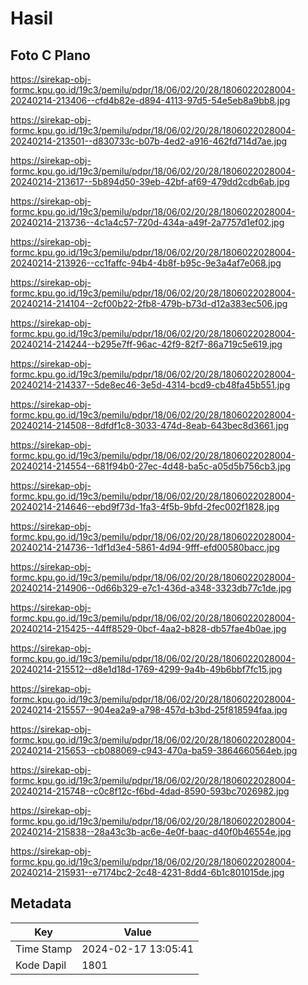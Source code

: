 # Hasil

## Foto C Plano

https://sirekap-obj-formc.kpu.go.id/19c3/pemilu/pdpr/18/06/02/20/28/1806022028004-20240214-213406--cfd4b82e-d894-4113-97d5-54e5eb8a9bb8.jpg

https://sirekap-obj-formc.kpu.go.id/19c3/pemilu/pdpr/18/06/02/20/28/1806022028004-20240214-213501--d830733c-b07b-4ed2-a916-462fd714d7ae.jpg

https://sirekap-obj-formc.kpu.go.id/19c3/pemilu/pdpr/18/06/02/20/28/1806022028004-20240214-213617--5b894d50-39eb-42bf-af69-479dd2cdb6ab.jpg

https://sirekap-obj-formc.kpu.go.id/19c3/pemilu/pdpr/18/06/02/20/28/1806022028004-20240214-213736--4c1a4c57-720d-434a-a49f-2a7757d1ef02.jpg

https://sirekap-obj-formc.kpu.go.id/19c3/pemilu/pdpr/18/06/02/20/28/1806022028004-20240214-213926--cc1faffc-94b4-4b8f-b95c-9e3a4af7e068.jpg

https://sirekap-obj-formc.kpu.go.id/19c3/pemilu/pdpr/18/06/02/20/28/1806022028004-20240214-214104--2cf00b22-2fb8-479b-b73d-d12a383ec506.jpg

https://sirekap-obj-formc.kpu.go.id/19c3/pemilu/pdpr/18/06/02/20/28/1806022028004-20240214-214244--b295e7ff-96ac-42f9-82f7-86a719c5e619.jpg

https://sirekap-obj-formc.kpu.go.id/19c3/pemilu/pdpr/18/06/02/20/28/1806022028004-20240214-214337--5de8ec46-3e5d-4314-bcd9-cb48fa45b551.jpg

https://sirekap-obj-formc.kpu.go.id/19c3/pemilu/pdpr/18/06/02/20/28/1806022028004-20240214-214508--8dfdf1c8-3033-474d-8eab-643bec8d3661.jpg

https://sirekap-obj-formc.kpu.go.id/19c3/pemilu/pdpr/18/06/02/20/28/1806022028004-20240214-214554--681f94b0-27ec-4d48-ba5c-a05d5b756cb3.jpg

https://sirekap-obj-formc.kpu.go.id/19c3/pemilu/pdpr/18/06/02/20/28/1806022028004-20240214-214646--ebd9f73d-1fa3-4f5b-9bfd-2fec002f1828.jpg

https://sirekap-obj-formc.kpu.go.id/19c3/pemilu/pdpr/18/06/02/20/28/1806022028004-20240214-214736--1df1d3e4-5861-4d94-9fff-efd00580bacc.jpg

https://sirekap-obj-formc.kpu.go.id/19c3/pemilu/pdpr/18/06/02/20/28/1806022028004-20240214-214906--0d66b329-e7c1-436d-a348-3323db77c1de.jpg

https://sirekap-obj-formc.kpu.go.id/19c3/pemilu/pdpr/18/06/02/20/28/1806022028004-20240214-215425--44ff8529-0bcf-4aa2-b828-db57fae4b0ae.jpg

https://sirekap-obj-formc.kpu.go.id/19c3/pemilu/pdpr/18/06/02/20/28/1806022028004-20240214-215512--d8e1d18d-1769-4299-9a4b-49b6bbf7fc15.jpg

https://sirekap-obj-formc.kpu.go.id/19c3/pemilu/pdpr/18/06/02/20/28/1806022028004-20240214-215557--904ea2a9-a798-457d-b3bd-25f818594faa.jpg

https://sirekap-obj-formc.kpu.go.id/19c3/pemilu/pdpr/18/06/02/20/28/1806022028004-20240214-215653--cb088069-c943-470a-ba59-3864660564eb.jpg

https://sirekap-obj-formc.kpu.go.id/19c3/pemilu/pdpr/18/06/02/20/28/1806022028004-20240214-215748--c0c8f12c-f6bd-4dad-8590-593bc7026982.jpg

https://sirekap-obj-formc.kpu.go.id/19c3/pemilu/pdpr/18/06/02/20/28/1806022028004-20240214-215838--28a43c3b-ac6e-4e0f-baac-d40f0b46554e.jpg

https://sirekap-obj-formc.kpu.go.id/19c3/pemilu/pdpr/18/06/02/20/28/1806022028004-20240214-215931--e7174bc2-2c48-4231-8dd4-6b1c801015de.jpg


## Metadata

| Key        | Value               |
| ---------- | ------------------- |
| Time Stamp | 2024-02-17 13:05:41 |
| Kode Dapil | 1801                |



